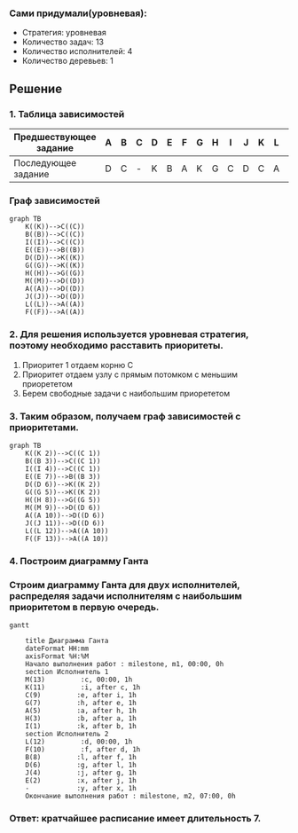### Сами придумали(уровневая): 
- Стратегия: уровневая
- Количество задач: 13
- Количество исполнителей: 4
- Количество деревьев: 1

## Решение
### 1.  Таблица зависимостей

| Предшествующее задание | A | B | C | D | E | F | G | H | I | J | K | L | M |
|------------------------|---|---|---|---|---|---|---|---|---|---|---|---|---|
| Последующее задание    | D | C | - | K | B | A | K | G | C | D | C | A | D |

### Граф зависимостей

```mermaid
graph TB
    K((K))-->С((С))
    B((B))-->С((С))
    I((I))-->С((С))
    E((E))-->B((B))
    D((D))-->K((K))
    G((G))-->K((K))
    H((H))-->G((G))
    M((M))-->D((D))
    A((A))-->D((D))
    J((J))-->D((D))
    L((L))-->A((A))
    F((F))-->A((A))
```

###  2. Для решения используется уровневая стратегия, поэтому необходимо расставить приоритеты.
1. Приоритет 1 отдаем корню С
2. Приоритет отдаем узлу с прямым потомком с меньшим приорететом 
3. Берем свободные задачи с наибольшим приорететом

###  3. Таким образом, получаем граф зависимостей с приоритетами.

```mermaid
graph TB
    K((K 2))-->С((С 1))
    B((B 3))-->С((С 1))
    I((I 4))-->С((С 1))
    E((E 7))-->B((B 3))
    D((D 6))-->K((K 2))
    G((G 5))-->K((K 2))
    H((H 8))-->G((G 5))
    M((M 9))-->D((D 6))
    A((A 10))-->D((D 6))
    J((J 11))-->D((D 6))
    L((L 12))-->A((A 10))
    F((F 13))-->A((A 10))
```

###  4. Построим диаграмму Ганта
### Строим диаграмму Ганта для двух исполнителей, распределяя задачи исполнителям с наибольшим приоритетом в первую очередь.

```mermaid
gantt
    
    title Диаграмма Ганта
    dateFormat HH:mm    
    axisFormat %H:%M
    Начало выполнения работ : milestone, m1, 00:00, 0h
    section Исполнитель 1
    M(13)         :c, 00:00, 1h
    K(11)         :i, after c, 1h    
    C(9)         :e, after i, 1h    
    G(7)         :h, after e, 1h
    A(5)         :a, after h, 1h
    H(3)         :b, after a, 1h
    I(1)         :k, after b, 1h
    section Исполнитель 2
    L(12)         :d, 00:00, 1h
    F(10)         :f, after d, 1h
    B(8)         :l, after f, 1h
    D(6)         :g, after l, 1h
    J(4)         :j, after g, 1h
    E(2)         :x, after j, 1h
    -            :y, after x, 1h
    Окончание выполнения работ : milestone, m2, 07:00, 0h
```
###  Ответ:  кратчайшее расписание имеет длительность 7.
